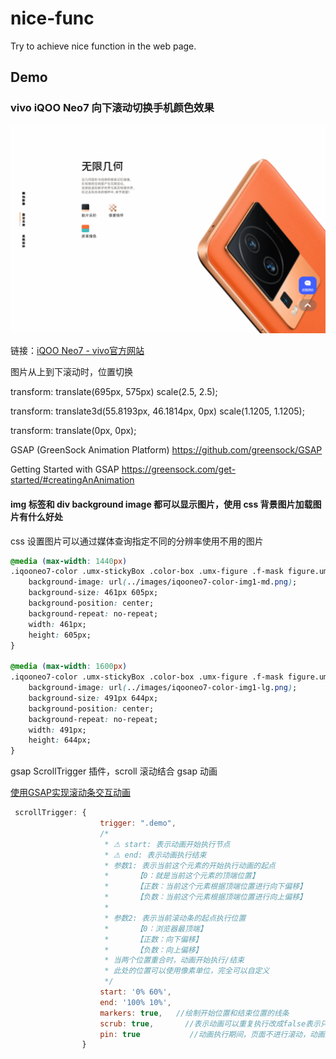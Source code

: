 # nice-func

 Try to achieve nice function in the web page.

## Demo

### vivo iQOO Neo7 向下滚动切换手机颜色效果

![vivo-scroll-switch-phone-color.gif](./images/vivo-scroll-switch-phone-color.gif)

链接：[iQOO Neo7 - vivo官方网站](https://www.vivo.com.cn/vivo/iqooneo7/)



图片从上到下滚动时，位置切换

transform: translate(695px, 575px) scale(2.5, 2.5);

transform: translate3d(55.8193px, 46.1814px, 0px) scale(1.1205, 1.1205);

transform: translate(0px, 0px);



GSAP (GreenSock Animation Platform) https://github.com/greensock/GSAP

Getting Started with GSAP https://greensock.com/get-started/#creatingAnAnimation

#### img 标签和 div background image 都可以显示图片，使用 css 背景图片加载图片有什么好处

css 设置图片可以通过媒体查询指定不同的分辨率使用不用的图片

```css
@media (max-width: 1440px)
.iqooneo7-color .umx-stickyBox .color-box .umx-figure .f-mask figure.umx-f1 {
    background-image: url(../images/iqooneo7-color-img1-md.png);
    background-size: 461px 605px;
    background-position: center;
    background-repeat: no-repeat;
    width: 461px;
    height: 605px;
}

@media (max-width: 1600px)
.iqooneo7-color .umx-stickyBox .color-box .umx-figure .f-mask figure.umx-f1 {
    background-image: url(../images/iqooneo7-color-img1-lg.png);
    background-size: 491px 644px;
    background-position: center;
    background-repeat: no-repeat;
    width: 491px;
    height: 644px;
}
```

gsap ScrollTrigger 插件，scroll 滚动结合 gsap 动画

[使用GSAP实现滚动条交互动画](https://jbea.cn/archives/304.html)

```js
 scrollTrigger: {
                    trigger: ".demo",
                    /*
                     * ⚠ start: 表示动画开始执行节点
                     * ⚠ end: 表示动画执行结束
                     * 参数1: 表示当前这个元素的开始执行动画的起点
                     *      【0：就是当前这个元素的顶端位置】
                     *      【正数：当前这个元素根据顶端位置进行向下偏移】
                     *      【负数：当前这个元素根据顶端位置进行向上偏移】
                     * 
                     * 参数2: 表示当前滚动条的起点执行位置
                     *      【0：浏览器最顶端】
                     *      【正数：向下偏移】
                     *      【负数：向上偏移】
                     * 当两个位置重合时，动画开始执行/结束
                     * 此处的位置可以使用像素单位，完全可以自定义
                     */
                    start: '0% 60%', 
                    end: '100% 10%',
                    markers: true,   //绘制开始位置和结束位置的线条
                    scrub: true,       //表示动画可以重复执行改成false表示只执行一次
                    pin: true           //动画执行期间，页面不进行滚动，动画执行结束后，页面恢复滚动
                }
```





